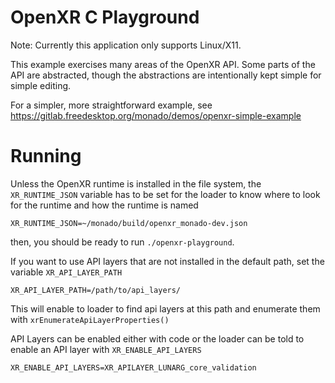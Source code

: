 # OpenXR C Playground

Note: Currently this application only supports Linux/X11.

This example exercises many areas of the OpenXR API.
Some parts of the API are abstracted, though the abstractions are intentionally kept simple for simple editing.

For a simpler, more straightforward example, see
https://gitlab.freedesktop.org/monado/demos/openxr-simple-example


# Running

Unless the OpenXR runtime is installed in the file system, the `XR_RUNTIME_JSON` variable has to be set for the loader to know where to look for the runtime and how the runtime is named

    XR_RUNTIME_JSON=~/monado/build/openxr_monado-dev.json

then, you should be ready to run `./openxr-playground`.

If you want to use API layers that are not installed in the default path, set the variable `XR_API_LAYER_PATH`

    XR_API_LAYER_PATH=/path/to/api_layers/

This will enable to loader to find api layers at this path and enumerate them with `xrEnumerateApiLayerProperties()`

API Layers can be enabled either with code or the loader can be told to enable an API layer with `XR_ENABLE_API_LAYERS`

    XR_ENABLE_API_LAYERS=XR_APILAYER_LUNARG_core_validation
